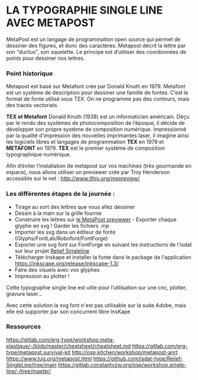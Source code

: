 # LA TYPOGRAPHIE SINGLE LINE AVEC METAPOST

MetaPost est un langage de programmation open source qui permet de dessiner des figures, et donc des caractères. Metapost décrit la lettre par son "ductus", son squelette. 
Le principe est d’utiliser des coordonnées de points pour dessiner nos lettres.

### Point historique 
Metapost est basé sur Metafont crée par Donald Knuth en 1979. Metafont est un système de description pour dessiner une famille de fontes. 
C’est le format de fonte utilisé sous TEX. On ne programme pas des contours, mais des tracés vectoriels.

**TEX et Metafont**
Donald Knuth (1938) est un informaticien américain. Déçu par le rendu des systèmes de photocomposition de l’époque, il décide de développer son propre système de composition numérique. Impressionné par la qualité d’impression des nouvelles imprimantes laser, il imagine ainsi les logiciels libres et langages de programmation **TEX** en 1978 et **METAFONT** en 1979.
**TEX** est le premier système de composition typographique numérique.


Afin d’éviter l’installation de metapost sur vos machines (très gourmande en espace), nous allons utiliser un previewer crée par Troy Henderson accessible sur le net :
http://www.tlhiv.org/mppreview/

### Les différentes étapes de la journée :
* Tirage au sort des lettres que vous allez dessiner
* Dessin à la main sur la grille fournie
* Construire les lettres sur [le MetaPost previewer](http://www.tlhiv.org/mppreview/) - Exporter chaque glyphe en svg ! Garder les fichiers .mp
* Importer les svg dans un éditeur de fonte (Glyphs/FontLab/Robofont/FontForge)
* Exporter une svg font sur FontForge en suivant les instructions de l'Isdat sur leur projet [Relief Singleline](https://github.com/isdat-type/Relief-SingleLine/tree/main)
* Télécharger Inskape et installer la fonte dans le package de l'application
https://inkscape.org/release/inkscape-1.3/
* Faire des visuels avec vos glyphes
* Impression au plotter !

Cette typographie single line est utile pour l’utilisation sur une cnc, plotter, gravure laser...

Avec cette solution la svg font n'est pas utilisable sur la suite Adobe, mais elle est supporter par son concurrent libre InsKape


### Ressources

https://gitlab.com/erg-type/workshop.meta-elastique/-/blob/master/cheatsheet/cheatsheet.md
https://gitlab.com/erg-type/metapost.survival-kit
http://osp.kitchen/workshop/metapost-anrt
https://www.tug.org/metapost.html
https://github.com/isdat-type/Relief-SingleLine/tree/main
https://gitlab.constantvzw.org/osp/workshop.single-line/-/tree/master/




